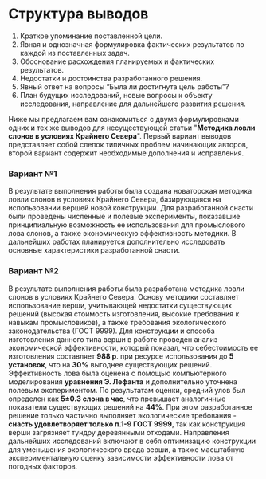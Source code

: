 # Структура выводов

1. Краткое упоминание поставленной цели.
2. Явная и однозначная формулировка фактических результатов по каждой из поставленных задач.
3. Обоснование расхождения планируемых и фактических результатов.
4. Недостатки и достоинства разработанного решения.
5. Явный ответ на вопросы “Была ли достигнута цель работы”?
6. План будущих исследований,  новые вопросы к объекту исследования, направление для дальнейшего развития решения.

Ниже мы предлагаем вам ознакомиться с двумя формулировками одних и тех же выводов для несуществующей статьи  "**Методика ловли слонов в условиях Крайнего Севера**". Первый вариант выводов представляет собой слепок типичных проблем начинающих авторов, второй вариант содержит необходимые дополнения и исправления.

### Вариант №1

В результате выполнения работы была создана новаторская методика ловли слонов в условиях Крайнего Севера, базирующаяся на использовании вершей новой конструкции. Для разработанной снасти были проведены численные и полевые эксперименты, показавшие принципиальную возможность ее использования для промыслового лова слонов,  а также экономическую эффективность методики. В дальнейших работах планируется дополнительно исследовать  основные характеристики разработанной снасти.  


### Вариант №2

В результате выполнения работы была разработана методика ловли слонов в условиях Крайнего Севера. Основу методики составляет использование верши, учитывающей недостатки существующих решений \(высокая стоимость изготовления, высокие требования к навыкам промысловиков\),  а также требования экологического законодательства \(ГОСТ 9999\). Для конструкции и способа изготовления данного типа верши в работе проведен анализ экономической эффективности, который показал, что себестоимость ее изготовления составляет **988 р**. при ресурсе использования до **5 установок**, что на **30%** выгоднее существующих решений. Эффективность лова была оценена с помощью компьютерного моделирования **уравнения Э. Лефанта** и дополнительно уточнена полевым экспериментом. По результатам оценки, средний улов был определен как **5±0.3 слона в час**, что превышает аналогичные показатели существующих решений на **44%**. При этом разработанное решение только частично выполняет экологические требования - **снасть удовлетворяет только п.1-9 ГОСТ 9999**, так как конструкция верши загрязняет тундру деревянными отходами. Направления дальнейших исследований включают в себя оптимизацию конструкции для уменьшения экологического вреда верши, а также масштабную экспериментальную оценку зависимости эффективности лова от погодных факторов.


